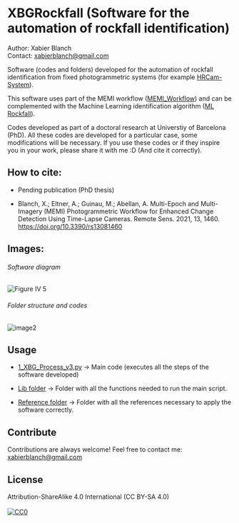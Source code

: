 # XBGRockfall (Software for the automation of rockfall identification)
Author: Xabier Blanch<br/>
Contact: xabierblanch@gmail.com<br/>

Software (codes and folders) developed for the automation of rockfall identification from fixed photogrammetric systems (for example [HRCam-System](https://github.com/xabierblanch/HRCam-System)).

This software uses part of the MEMI workflow ([MEMI_Workflow](https://github.com/xabierblanch/MEMI_Workflow)) and can be complemented with the Machine Learning identification algorithm ([ML Rockfall](https://github.com/xabierblanch/ML_Rockfall)).

Codes developed as part of a doctoral research at Universtiy of Barcelona (PhD). All these codes are developed for a particular case, some modifications will be necessary. If you use these codes or if they inspire you in your work, please share it with me :D (And cite it correctly).

How to cite:
-----
* Pending publication (PhD thesis)

* Blanch, X.; Eltner, A.; Guinau, M.; Abellan, A. Multi-Epoch and Multi-Imagery (MEMI) Photogrammetric Workflow for Enhanced Change Detection Using Time-Lapse Cameras. Remote Sens. 2021, 13, 1460. https://doi.org/10.3390/rs13081460

Images:
-----
###### Software diagram
![Figure IV 5](https://user-images.githubusercontent.com/37353398/151881584-71801a93-8a35-4bba-9d02-46b2e07ad67c.jpg)

###### Folder structure and codes
![image2](https://user-images.githubusercontent.com/37353398/151882359-5819ba73-edc6-4ad2-9019-0d2371ba7e53.jpg)

Usage
-----
* [1_XBG_Process_v3.py](1_XBG_Process/1_XBG_Process_v3.py) -> Main code (executes all the steps of the software developed)

* [Lib folder](2_lib) -> Folder with all the functions needed to run the main script. 
 
* [Reference folder](3_reference/1_reference_GCP) -> Folder with all the references necessary to apply the software correctly.

Contribute
-----
Contributions are always welcome!
Feel free to contact me: xabierblanch@gmail.com

License
-----
Attribution-ShareAlike 4.0 International (CC BY-SA 4.0)<br/><br/>
[![CC0](https://licensebuttons.net/i/cc-gift-guide/by-sa.png)](https://creativecommons.org/licenses/by-sa/4.0/)
